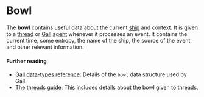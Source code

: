 # Bowl

The **bowl** contains useful data about the current [ship](/glossary/ship) and context. It is given to a [thread](/glossary/thread) or [Gall](/glossary/gall) [agent](/glossary/agent) whenever it processes an event. It contains the current time, some entropy, the name of the ship, the source of the event, and other relevant information.

#### Further reading

- [Gall data-types reference](/system/kernel/gall/reference/data-types#bowl): Details of the `bowl` data structure used by Gall.
- [The threads guide](/userspace/threads/tutorials/basics/input#bowl): This includes details about the bowl given to threads.

